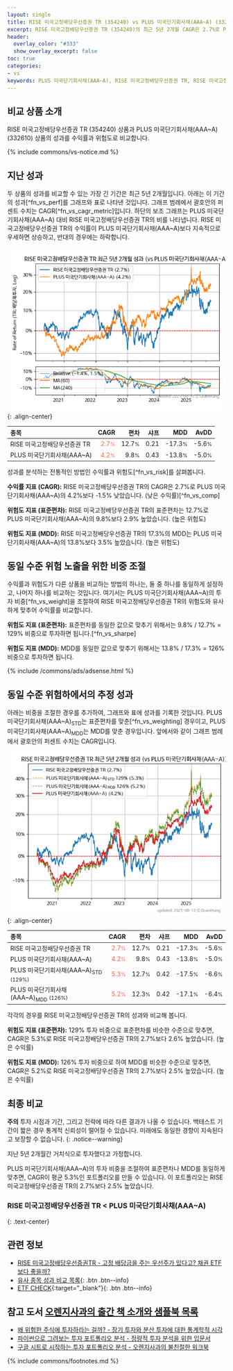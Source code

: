 ```yaml
---
layout: single
title: RISE 미국고정배당우선증권 TR (354240) vs PLUS 미국단기회사채(AAA~A) (332610)
excerpt: RISE 미국고정배당우선증권 TR (354240)의 최근 5년 2개월 CAGR은 2.7%로 PLUS 미국단기회사채(AAA~A) (332610)의 4.2%보다 -1.5% 낮았습니다.
header:
  overlay_color: "#333"
  show_overlay_excerpt: false
toc: true
categories:
- vs
keywords: PLUS 미국단기회사채(AAA~A), RISE 미국고정배당우선증권 TR, RISE 미국고정배당우선증권 TR PLUS 미국단기회사채(AAA~A) 비교, 354240, 332610, 354240 354240 비교
---
```


## 비교 상품 소개


RISE 미국고정배당우선증권 TR (354240) 상품과 PLUS 미국단기회사채(AAA~A) (332610) 상품의 성과를 수익률과 위험도로 비교합니다.





{% include commons/vs-notice.md %}

## 지난 성과

두 상품의 성과를 비교할 수 있는 가장 긴 기간은 최근 5년 2개월입니다. 아래는 이 기간의 성과[^fn_vs_perf]를 그래프와 표로 나타낸 것입니다.
그래프 범례에서 괄호안의 퍼센트 수치는 CAGR[^fn_vs_cagr_metric]입니다.
하단의 보조 그래프는 PLUS 미국단기회사채(AAA~A) 대비 RISE 미국고정배당우선증권 TR의 비를 나타냅니다.
RISE 미국고정배당우선증권 TR의 수익률이 PLUS 미국단기회사채(AAA~A)보다 지속적으로 우세하면 상승하고, 반대의 경우에는 하락합니다.

![RISE 미국고정배당우선증권 TR](/vs/images/354240-vs-332610_dual.png){: .align-center}

| **종목** | **CAGR** | **편차** | **샤프** | **MDD** | **AvDD** |
| :------------ | ------: | -----------: | -------: | ------: | -------: |
| RISE 미국고정배당우선증권 TR | <span style="color: tomato">2.7<small>%</small></span> | 12.7<small>%</small> | 0.21 | -17.3<small>%</small> | -5.6<small>%</small> |
| PLUS 미국단기회사채(AAA~A) | <span style="color: tomato">4.2<small>%</small></span> | 9.8<small>%</small> | 0.43 | -13.8<small>%</small> | -5.0<small>%</small> |

<!-- more -->


성과를 분석하는 전통적인 방법인 수익률과 위험도[^fn_vs_risk]를 살펴봅니다.

**수익률 지표 (CAGR):** RISE 미국고정배당우선증권 TR의 CAGR은 2.7%로 PLUS 미국단기회사채(AAA~A)의 4.2%보다 -1.5% 낮았습니다. (낮은 수익률)[^fn_vs_comp]

**위험도 지표 (표준편차):** RISE 미국고정배당우선증권 TR의 표준편차는 12.7%로 PLUS 미국단기회사채(AAA~A)의 9.8%보다 2.9% 높았습니다. (높은 위험도)

**위험도 지표 (MDD):** RISE 미국고정배당우선증권 TR의 17.3%의 MDD는 PLUS 미국단기회사채(AAA~A)의 13.8%보다 3.5% 높았습니다. (높은 위험도)



## 동일 수준 위험 노출을 위한 비중 조절

수익률과 위험도가 다른 상품을 비교하는 방법의 하나는, 둘 중 하나를 동일하게 설정하고, 나머지 하나를 비교하는 것입니다.
여기서는 PLUS 미국단기회사채(AAA~A)의 투자 비중[^fn_vs_weight]을 조절하여 RISE 미국고정배당우선증권 TR의 위험도와 유사하게 맞추어 수익률를 비교합니다.

**위험도 지표 (표준편차):** 표준편차를 동일한 값으로 맞추기 위해서는 9.8% / 12.7% = 129% 비중으로 투자하면 됩니다.[^fn_vs_sharpe]

**위험도 지표 (MDD):** MDD를 동일한 값으로 맞추기 위해서는 13.8% / 17.3% = 126% 비중으로 투자하면 됩니다.


{% include /commons/ads/adsense.html %}



## 동일 수준 위험하에서의 추정 성과

아래는 비중을 조절한 경우를 추가하여, 그래프와 표에 성과를 기록한 것입니다.
PLUS 미국단기회사채(AAA~A)<sub>STD</sub>는 표준편차를 맞춘[^fn_vs_weighting] 경우이고, PLUS 미국단기회사채(AAA~A)<sub>MDD</sub>는 MDD를 맞춘 경우입니다.
앞에서와 같이 그래프 범례에서 괄호안의 퍼센트 수치는 CAGR입니다.


![RISE 미국고정배당우선증권 TR](/vs/images/354240-vs-332610.png){: .align-center}



| **종목** | **CAGR** | **편차** | **샤프** | **MDD** | **AvDD** |
| :------------ | ------: | -----------: | -------: | ------: | -------: |
| RISE 미국고정배당우선증권 TR | <span style="color: tomato">2.7<small>%</small></span> | 12.7<small>%</small> | 0.21 | -17.3<small>%</small> | -5.6<small>%</small> |
| PLUS 미국단기회사채(AAA~A) | <span style="color: tomato">4.2<small>%</small></span> | 9.8<small>%</small> | 0.43 | -13.8<small>%</small> | -5.0<small>%</small> |
| PLUS 미국단기회사채(AAA~A)<sub>STD</sub> <small>(129%)</small> | <span style="color: tomato">5.3<small>%</small></span> | 12.7<small>%</small> | 0.42 | -17.5<small>%</small> | -6.6<small>%</small> |
| PLUS 미국단기회사채(AAA~A)<sub>MDD</sub> <small>(126%)</small> | <span style="color: tomato">5.2<small>%</small></span> | 12.3<small>%</small> | 0.42 | -17.1<small>%</small> | -6.4<small>%</small> |



각각의 경우를 RISE 미국고정배당우선증권 TR의 성과와 비교해 봅니다.

**위험도 지표 (표준편차):** 129% 투자 비중으로 표준편차를 비슷한 수준으로 맞추면, CAGR은 5.3%로 RISE 미국고정배당우선증권 TR의 2.7%보다 2.6% 높았습니다. (높은 수익률)

**위험도 지표 (MDD):** 126% 투자 비중으로 하여 MDD를 비슷한 수준으로 맞추면, CAGR은 5.2%로 RISE 미국고정배당우선증권 TR의 2.7%보다 2.5% 높았습니다. (높은 수익률)




## 최종 비교

**주의** 투자 시점과 기간, 그리고 전략에 따라 다른 결과가 나올 수 있습니다. 백테스트 기간이 짧은 경우 통계적 신뢰성이 떨어질 수 있습니다. 미래에도 동일한 경향이 지속된다고 보장할 수 없습니다.
{: .notice--warning}

지난 5년 2개월간 거치식으로 투자했다고 가정합니다.

PLUS 미국단기회사채(AAA~A)의 투자 비중을 조절하여 표준편차나 MDD를 동일하게 맞추면, CAGR이 평균 5.3%인 포트폴리오를 만들 수 있습니다.
이 포트폴리오는 RISE 미국고정배당우선증권 TR의 2.7%보다 2.5% 높았습니다.

### RISE 미국고정배당우선증권 TR &lt; PLUS 미국단기회사채(AAA~A)
{: .text-center}


## 관련 정보

- [RISE 미국고정배당우선증권TR - 고정 배당금을 주는 우선주가 있다고? 채권 ETF보다 좋을까?](https://kongdori.tistory.com/303)
- [유사 종목 성과 비교 목록](/vs/){: .btn .btn--info}
- [ETF CHECK](https://www.etfcheck.co.kr/mobile/etpitem/332610/compare?compCode%5B%5D=354240){:target="_blank"}{: .btn .btn--info}


## 참고 도서 [오렌지사과의 출간 책 소개와 샘플북 목록](https://kongdori.tistory.com/691)

- [왜 위험한 주식에 투자하라는 걸까? - 장기 투자와 분산 투자에 대한 통계학적 시각](https://kongdori.tistory.com/421)
- [파이썬으로 그려보는 투자 포트폴리오 분석  - 정량적 투자 분석을 위한 입문서](https://kongdori.tistory.com/643)
- [구글 시트로 시작하는 투자 포트폴리오 분석 - 오렌지사과의 불친절한 워크북](https://kongdori.tistory.com/449)

{% include commons/footnotes.md %}